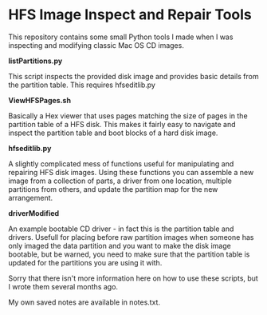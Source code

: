 # HFS Image Inspect and Repair Tools
This repository contains some small Python tools I made when I was inspecting and modifying classic Mac OS CD images.

<b>listPartitions.py</b>

This script inspects the provided disk image and provides basic details from the partition table. This requires hfseditlib.py

<b>ViewHFSPages.sh</b>

Basically a Hex viewer that uses pages matching the size of pages in the partition table of a HFS disk. This makes it fairly easy to navigate and inspect the partition table and boot blocks of a hard disk image.

<b>hfseditlib.py</b>

A slightly complicated mess of functions useful for manipulating and repairing HFS disk images. Using these functions you can assemble a new image from a collection of parts, a driver from one location, multiple partitions from others, and update the partition map for the new arrangement.

<b>driverModified</b>

An example bootable CD driver - in fact this is the partition table and drivers. Usefull for placing before raw partition images when someone has only imaged the data partition and you want to make the disk image bootable, but be warned, you need to make sure that the partition table is updated for the partitions you are using it with.

Sorry that there isn't more information here on how to use these scripts, but I wrote them several months ago.

My own saved notes are available in notes.txt.
